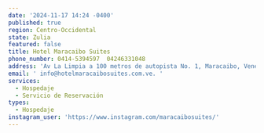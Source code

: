 ```yaml
---
date: '2024-11-17 14:24 -0400'
published: true
region: Centro-Occidental
state: Zulia
featured: false
title: Hotel Maracaibo Suites
phone_number: 0414-5394597  04246331048
address: 'Av La Limpia a 100 metros de autopista No. 1, Maracaibo, Venezuela 4005'
email: ' info@hotelmaracaibosuites.com.ve. '
services:
  - Hospedaje
  - Servicio de Reservación
types:
  - Hospedaje
instagram_user: 'https://www.instagram.com/maracaibosuites/'
---
```

